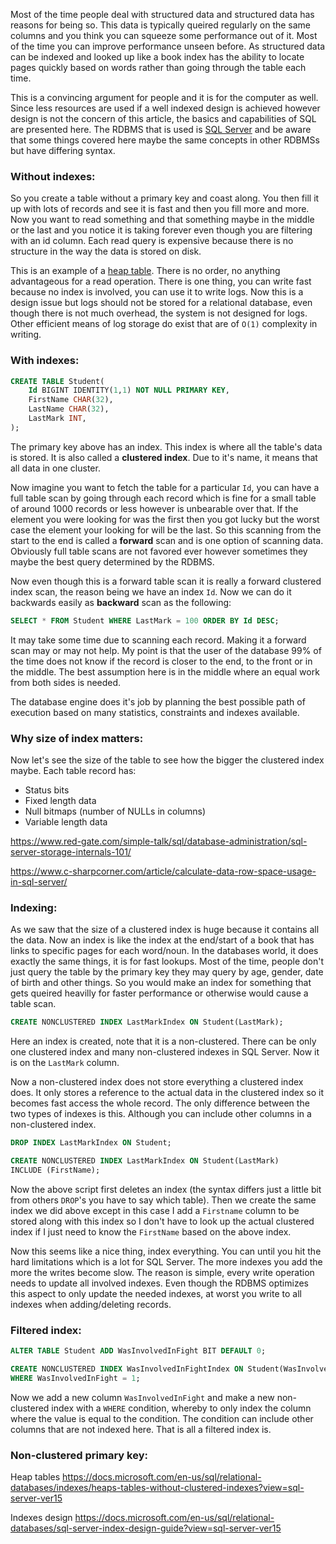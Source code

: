 Most of the time people deal with structured data and structured data has reasons for being so. This data is typically queired regularly on the same columns and you think you can squeeze some performance out of it. Most of the time you can improve performance unseen before. As structured data can be indexed and looked up like a book index has the ability to locate pages quickly based on words rather than going through the table each time.

This is a convincing argument for people and it is for the computer as well. Since less resources are used if a well indexed design is achieved however design is not the concern of this article, the basics and capabilities of SQL are presented here. The RDBMS that is used is [SQL Server](https://www.microsoft.com/en-us/sql-server/sql-server-2019) and be aware that some things covered here maybe the same concepts in other RDBMSs but have differing syntax.

### Without indexes:
So you create a table without a primary key and coast along. You then fill it up with lots of records and see it is fast and then you fill more and more. Now you want to read something and that something maybe in the middle or the last and you notice it is taking forever even though you are filtering with an id column. Each read query is expensive because there is no structure in the way the data is stored on disk.

This is an example of a [heap table](https://docs.microsoft.com/en-us/sql/relational-databases/indexes/heaps-tables-without-clustered-indexes). There is no order, no anything advantageous for a read operation. There is one thing, you can write fast because no index is involved, you can use it to write logs. Now this is a design issue but logs should not be stored for a relational database, even though there is not much overhead, the system is not designed for logs. Other efficient means of log storage do exist that are of `O(1)` complexity in writing. 

### With indexes:

```sql
CREATE TABLE Student(
	Id BIGINT IDENTITY(1,1) NOT NULL PRIMARY KEY,
	FirstName CHAR(32),
	LastName CHAR(32),
	LastMark INT,
);
```
The primary key above has an index. This index is where all the table's data is stored. It is also called a **clustered index**. Due to it's name, it means that all data in one cluster.

Now imagine you want to fetch the table for a particular `Id`, you can have a full table scan by going through each record which is fine for a small table of around 1000 records or less however is unbearable over that. If the element you were looking for was the first then you got lucky but the worst case the element your looking for will be the last. So this scanning from the start to the end is called a **forward** scan and is one option of scanning data. Obviously full table scans are not favored ever however sometimes they maybe the best query determined by the RDBMS.

Now even though this is a forward table scan it is really a forward clustered index scan, the reason being we have an index `Id`. Now we can do it backwards easily as **backward** scan as the following:
```sql
SELECT * FROM Student WHERE LastMark = 100 ORDER BY Id DESC;
```

It may take some time due to scanning each record. Making it a forward scan may or may not help. My point is that the user of the database 99% of the time does not know if the record is closer to the end, to the front or in the middle. The best assumption here is in the middle where an equal work from both sides is needed. 

The database engine does it's job by planning the best possible path of execution based on many statistics, constraints and indexes available.

### Why size of index matters:
Now let's see the size of the table to see how the bigger the clustered index maybe. Each table record has:
- Status bits
- Fixed length data
- Null bitmaps (number of NULLs in columns)
- Variable length data

https://www.red-gate.com/simple-talk/sql/database-administration/sql-server-storage-internals-101/

https://www.c-sharpcorner.com/article/calculate-data-row-space-usage-in-sql-server/

### Indexing:
As we saw that the size of a clustered index is huge because it contains all the data. Now an index is like the index at the end/start of a book that has links to specific pages for each word/noun. In the databases world, it does exactly the same things, it is for fast lookups. Most of the time, people don't just query the table by the primary key they may query by age, gender, date of birth and other things. So you would make an index for something that gets queired heavilly for faster performance or otherwise would cause a table scan.
```sql
CREATE NONCLUSTERED INDEX LastMarkIndex ON Student(LastMark);
```

Here an index is created, note that it is a non-clustered. There can be only one clustered index and many non-clustered indexes in SQL Server. Now it is on the `LastMark` column.

Now a non-clustered index does not store everything a clustered index does. It only stores a reference to the actual data in the clustered index so it becomes fast access the whole record. The only difference between the two types of indexes is this. Although you can include other columns in a non-clustered index. 
```sql
DROP INDEX LastMarkIndex ON Student;

CREATE NONCLUSTERED INDEX LastMarkIndex ON Student(LastMark)
INCLUDE (FirstName);
```

Now the above script first deletes an index (the syntax differs just a little bit from others `DROP`'s you have to say which table). Then we create the same index we did above except in this case I add a `Firstname` column to be stored along with this index so I don't have to look up the actual clustered index if I just need to know the `FirstName` based on the above index.

Now this seems like a nice thing, index everything. You can until you hit the hard limitations which is a lot for SQL Server. The more indexes you add the more the writes become slow. The reason is simple, every write operation needs to update all involved indexes. Even though the RDBMS optimizes this aspect to only update the needed indexes, at worst you write to all indexes when adding/deleting records.

### Filtered index:
```sql
ALTER TABLE Student ADD WasInvolvedInFight BIT DEFAULT 0;

CREATE NONCLUSTERED INDEX WasInvolvedInFightIndex ON Student(WasInvolvedInFight)
WHERE WasInvolvedInFight = 1;
```

Now we add a new column `WasInvolvedInFight` and make a new non-clustered index with a `WHERE` condition, whereby to only index the column where the value is equal to the condition. The condition can include other columns that are not indexed here. That is all a filtered index is.

### Non-clustered primary key:


Heap tables
https://docs.microsoft.com/en-us/sql/relational-databases/indexes/heaps-tables-without-clustered-indexes?view=sql-server-ver15

Indexes design
https://docs.microsoft.com/en-us/sql/relational-databases/sql-server-index-design-guide?view=sql-server-ver15